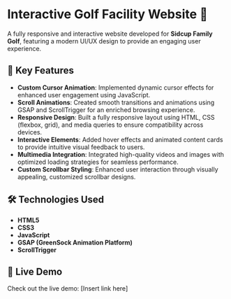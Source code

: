 # Interactive Golf Facility Website 🌟

A fully responsive and interactive website developed for **Sidcup Family Golf**, featuring a modern UI/UX design to provide an engaging user experience.

## 🎯 Key Features

- **Custom Cursor Animation**: Implemented dynamic cursor effects for enhanced user engagement using JavaScript.  
- **Scroll Animations**: Created smooth transitions and animations using GSAP and ScrollTrigger for an enriched browsing experience.  
- **Responsive Design**: Built a fully responsive layout using HTML, CSS (flexbox, grid), and media queries to ensure compatibility across devices.  
- **Interactive Elements**: Added hover effects and animated content cards to provide intuitive visual feedback to users.  
- **Multimedia Integration**: Integrated high-quality videos and images with optimized loading strategies for seamless performance.  
- **Custom Scrollbar Styling**: Enhanced user interaction through visually appealing, customized scrollbar designs.  

## 🛠️ Technologies Used

- **HTML5**
- **CSS3**
- **JavaScript**
- **GSAP (GreenSock Animation Platform)**
- **ScrollTrigger**

## 🚀 Live Demo

Check out the live demo: [Insert link here] 
